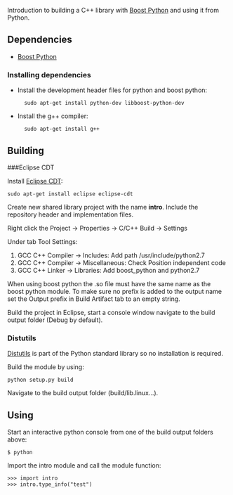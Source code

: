 Introduction to building a C++ library with [Boost Python][] and using it from Python.

## Dependencies

* [Boost Python][]

### Installing dependencies

* Install the development header files for python and boost python: 

        sudo apt-get install python-dev libboost-python-dev

* Install the g++ compiler:

        sudo apt-get install g++




## Building

###Eclipse CDT

Install [Eclipse CDT][]:

    sudo apt-get install eclipse eclipse-cdt 

Create new shared library project with the name **intro**. Include the repository header and implementation files.

Right click the Project -> Properties -> C/C++ Build -> Settings

Under tab Tool Settings: 

1. GCC C++ Compiler -> Includes: Add path /usr/include/python2.7
2. GCC C++ Compiler -> Miscellaneous: Check Position independent code
3. GCC C++ Linker -> Libraries: Add boost_python and python2.7

When using boost python the .so file must have the same name as 
the boost python module. To make sure no prefix is added to the output name set the Output prefix in Build Artifact tab to an empty string.

Build the project in Eclipse, start a console window navigate to the build output folder (Debug by default).

### Distutils

[Distutils][] is part of the Python standard library so no installation is required.

Build the module by using:

    python setup.py build

Navigate to the build output folder (build/lib.linux...).


## Using

Start an interactive python console from one of the build output folders above: 

    $ python

Import the intro module and call the module function:

    >>> import intro
    >>> intro.type_info("test")


[Boost Python]: http://www.boost.org/
[Distutils]: https://docs.python.org/2/library/distutils.html
[Eclipse CDT]: https://eclipse.org/cdt/
